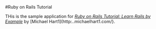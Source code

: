 #Ruby on Rails Tutorial

THis is the sample application for
[*Ruby on Rails Tutorial: Learn Rails by Example*](http://railstutorial.org/)
by [Michael Hart1](http:..michaelhart1.com/}.

